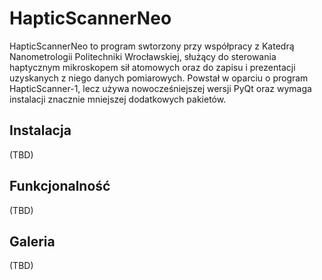 # HapticScannerNeo

HapticScannerNeo to program swtorzony przy współpracy z Katedrą Nanometrologii Politechniki Wrocławskiej, służący do sterowania haptycznym mikroskopem sił atomowych oraz do zapisu i prezentacji uzyskanych z niego danych pomiarowych. Powstał w oparciu o program HapticScanner-1, lecz używa nowocześniejszej wersji PyQt oraz wymaga instalacji znacznie mniejszej dodatkowych pakietów. 

## Instalacja

(TBD)

## Funkcjonalność

(TBD)

## Galeria

(TBD)
